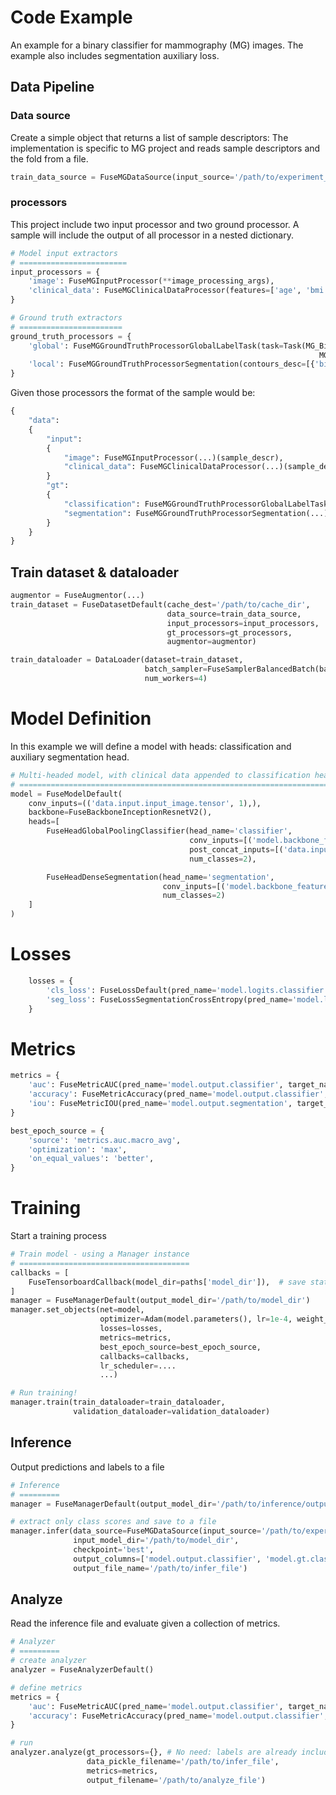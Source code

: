 # Code Example
An example for a binary classifier for mammography (MG) images. The example also includes segmentation auxiliary loss.

## Data Pipeline

### Data source
Create a simple object that returns a list of sample descriptors:
The implementation is specific to MG project and reads sample descriptors and the fold from a file.
```python
train_data_source = FuseMGDataSource(input_source='/path/to/experiment_file.pkl', folds=[1, 2, 3, 4])
```

### processors
This project include two input processor and two ground processor. A sample will include the output of all processor in a nested dictionary. 

```python
# Model input extractors
# ========================
input_processors = {
    'image': FuseMGInputProcessor(**image_processing_args),
    'clinical_data': FuseMGClinicalDataProcessor(features=['age', 'bmi'], normalize=True)
}

# Ground truth extractors
# =======================
ground_truth_processors = {
    'global': FuseMGGroundTruthProcessorGlobalLabelTask(task=Task(MG_Biopsy_Neg_or_Normal(),
                                                                     MG_Biopsy_Pos()),
    'local': FuseMGGroundTruthProcessorSegmentation(contours_desc=[{'biopsy': ['positive']}])
}
```

Given those processors the format of the sample would be:
```python
{ 
    "data":
    { 
        "input":
        { 
            "image": FuseMGInputProcessor(...)(sample_descr),
            "clinical_data": FuseMGClinicalDataProcessor(...)(sample_descr)
        }
        "gt":
        { 
            "classification": FuseMGGroundTruthProcessorGlobalLabelTask(...)(sample_descr),
            "segmentation": FuseMGGroundTruthProcessorSegmentation(...)(sample_descr)
        }
    }
}
```


## Train dataset & dataloader
```python
augmentor = FuseAugmentor(...)
train_dataset = FuseDatasetDefault(cache_dest='/path/to/cache_dir',
                                   data_source=train_data_source,
                                   input_processors=input_processors,
                                   gt_processors=gt_processors,
                                   augmentor=augmentor)

train_dataloader = DataLoader(dataset=train_dataset,
                              batch_sampler=FuseSamplerBalancedBatch(balanced_class_name='data.gt.gt_global.tensor'),
                              num_workers=4)

```

# Model Definition
In this example we will define a model with heads: classification and auxiliary segmentation head.
```python
# Multi-headed model, with clinical data appended to classification head
# ======================================================================
model = FuseModelDefault(
    conv_inputs=(('data.input.input_image.tensor', 1),),
    backbone=FuseBackboneInceptionResnetV2(),
    heads=[
        FuseHeadGlobalPoolingClassifier(head_name='classifier',
                                        conv_inputs=[('model.backbone_features', 384)],
                                        post_concat_inputs=[('data.input.input_clinical_data_vector.tensor')],
                                        num_classes=2),

        FuseHeadDenseSegmentation(head_name='segmentation',
                                  conv_inputs=[('model.backbone_features', 384)],
                                  num_classes=2)
    ]
)
```

# Losses
```python
    losses = {
        'cls_loss': FuseLossDefault(pred_name='model.logits.classifier', target_name='data.gt.classification', callable=F.cross_entropy, weight=1.0),
        'seg_loss': FuseLossSegmentationCrossEntropy(pred_name='model.logits.segmentation', target_name='data.gt.segmentation', weight=2.0),
    }
```

# Metrics
```python
metrics = {
    'auc': FuseMetricAUC(pred_name='model.output.classifier', target_name='data.gt.classification'),
    'accuracy': FuseMetricAccuracy(pred_name='model.output.classifier', target_name='data.gt.classification'),
    'iou': FuseMetricIOU(pred_name='model.output.segmentation', target_name='data.gt.segmentation')
}

best_epoch_source = {
    'source': 'metrics.auc.macro_avg',    
    'optimization': 'max',
    'on_equal_values': 'better',
}
```


# Training
Start a training process
```python
# Train model - using a Manager instance
# ======================================
callbacks = [
    FuseTensorboardCallback(model_dir=paths['model_dir']),  # save statistics for tensorboard
]
manager = FuseManagerDefault(output_model_dir='/path/to/model_dir')
manager.set_objects(net=model,
                    optimizer=Adam(model.parameters(), lr=1e-4, weight_decay=0.001),
                    losses=losses,
                    metrics=metrics,
                    best_epoch_source=best_epoch_source,
                    callbacks=callbacks,
                    lr_scheduler=....
                    ...)

# Run training!
manager.train(train_dataloader=train_dataloader,
              validation_dataloader=validation_dataloader)

```

## Inference
Output predictions and labels to a file
```python
# Inference
# =========
manager = FuseManagerDefault(output_model_dir='/path/to/inference/output')

# extract only class scores and save to a file
manager.infer(data_source=FuseMGDataSource(input_source='/path/to/experiment_file.pkl', folds=[0]),
              input_model_dir='/path/to/model_dir',
              checkpoint='best',
              output_columns=['model.output.classifier', 'model.gt.classification'],
              output_file_name='/path/to/infer_file')
```

## Analyze
Read the inference file and evaluate given a collection of metrics.
```python
# Analyzer
# =========
# create analyzer
analyzer = FuseAnalyzerDefault()

# define metrics
metrics = {
    'auc': FuseMetricAUC(pred_name='model.output.classifier', target_name='data.gt.classification'),
    'accuracy': FuseMetricAccuracy(pred_name='model.output.classifier', target_name='data.gt.classification'),
}

# run
analyzer.analyze(gt_processors={}, # No need: labels are already included in inference in this case
                 data_pickle_filename='/path/to/infer_file',
                 metrics=metrics,
                 output_filename='/path/to/analyze_file')
 ```




